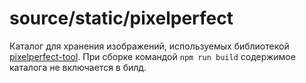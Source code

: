 # source/static/pixelperfect

Каталог для хранения изображений, используемых библиотекой [pixelperfect-tool](https://www.npmjs.com/package/pixelperfect-tool). При сборке командой `npm run build` содержимое каталога не включается в билд.
